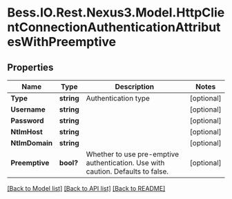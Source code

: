 # Bess.IO.Rest.Nexus3.Model.HttpClientConnectionAuthenticationAttributesWithPreemptive
## Properties

Name | Type | Description | Notes
------------ | ------------- | ------------- | -------------
**Type** | **string** | Authentication type | [optional] 
**Username** | **string** |  | [optional] 
**Password** | **string** |  | [optional] 
**NtlmHost** | **string** |  | [optional] 
**NtlmDomain** | **string** |  | [optional] 
**Preemptive** | **bool?** | Whether to use pre-emptive authentication. Use with caution. Defaults to false. | [optional] 

[[Back to Model list]](../README.md#documentation-for-models) [[Back to API list]](../README.md#documentation-for-api-endpoints) [[Back to README]](../README.md)


